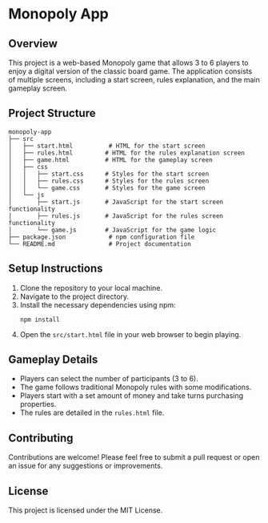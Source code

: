 # Monopoly App

## Overview
This project is a web-based Monopoly game that allows 3 to 6 players to enjoy a digital version of the classic board game. The application consists of multiple screens, including a start screen, rules explanation, and the main gameplay screen.

## Project Structure
```
monopoly-app
├── src
│   ├── start.html          # HTML for the start screen
│   ├── rules.html         # HTML for the rules explanation screen
│   ├── game.html          # HTML for the gameplay screen
│   ├── css
│   │   ├── start.css      # Styles for the start screen
│   │   ├── rules.css      # Styles for the rules screen
│   │   └── game.css       # Styles for the game screen
│   └── js
│       ├── start.js       # JavaScript for the start screen functionality
│       ├── rules.js       # JavaScript for the rules screen functionality
│       └── game.js        # JavaScript for the game logic
├── package.json            # npm configuration file
└── README.md               # Project documentation
```

## Setup Instructions
1. Clone the repository to your local machine.
2. Navigate to the project directory.
3. Install the necessary dependencies using npm:
   ```
   npm install
   ```
4. Open the `src/start.html` file in your web browser to begin playing.

## Gameplay Details
- Players can select the number of participants (3 to 6).
- The game follows traditional Monopoly rules with some modifications.
- Players start with a set amount of money and take turns purchasing properties.
- The rules are detailed in the `rules.html` file.

## Contributing
Contributions are welcome! Please feel free to submit a pull request or open an issue for any suggestions or improvements.

## License
This project is licensed under the MIT License.